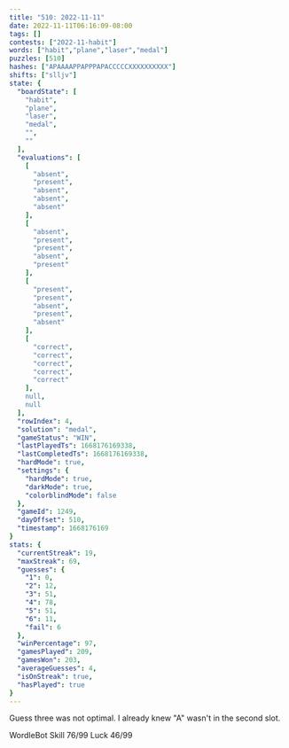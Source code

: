 ```yaml
---
title: "510: 2022-11-11"
date: 2022-11-11T06:16:09-08:00
tags: []
contests: ["2022-11-habit"]
words: ["habit","plane","laser","medal"]
puzzles: [510]
hashes: ["APAAAAPPAPPPAPACCCCCXXXXXXXXXX"]
shifts: ["slljv"]
state: {
  "boardState": [
    "habit",
    "plane",
    "laser",
    "medal",
    "",
    ""
  ],
  "evaluations": [
    [
      "absent",
      "present",
      "absent",
      "absent",
      "absent"
    ],
    [
      "absent",
      "present",
      "present",
      "absent",
      "present"
    ],
    [
      "present",
      "present",
      "absent",
      "present",
      "absent"
    ],
    [
      "correct",
      "correct",
      "correct",
      "correct",
      "correct"
    ],
    null,
    null
  ],
  "rowIndex": 4,
  "solution": "medal",
  "gameStatus": "WIN",
  "lastPlayedTs": 1668176169338,
  "lastCompletedTs": 1668176169338,
  "hardMode": true,
  "settings": {
    "hardMode": true,
    "darkMode": true,
    "colorblindMode": false
  },
  "gameId": 1249,
  "dayOffset": 510,
  "timestamp": 1668176169
}
stats: {
  "currentStreak": 19,
  "maxStreak": 69,
  "guesses": {
    "1": 0,
    "2": 12,
    "3": 51,
    "4": 78,
    "5": 51,
    "6": 11,
    "fail": 6
  },
  "winPercentage": 97,
  "gamesPlayed": 209,
  "gamesWon": 203,
  "averageGuesses": 4,
  "isOnStreak": true,
  "hasPlayed": true
}
---
```

<!-- more -->
Guess three was not optimal. I already knew "A" wasn't in the second slot. 

WordleBot
Skill 76/99
Luck 46/99
